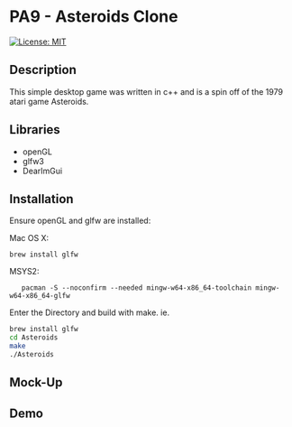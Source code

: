 # PA9 - Asteroids Clone

[![License: MIT](https://img.shields.io/badge/License-MIT-yellow.svg)](https://opensource.org/licenses/MIT)

## Description

This simple desktop game was written in c++ and is a spin off of the 1979 atari game Asteroids.

## Libraries

- openGL
- glfw3
- DearImGui

## Installation

Ensure openGL and glfw are installed:

Mac OS X:
```
brew install glfw
```

MSYS2:
```
   pacman -S --noconfirm --needed mingw-w64-x86_64-toolchain mingw-w64-x86_64-glfw
```

Enter the Directory and build with make. ie.

```bash
brew install glfw
cd Asteroids
make
./Asteroids
```

## Mock-Up

## Demo



